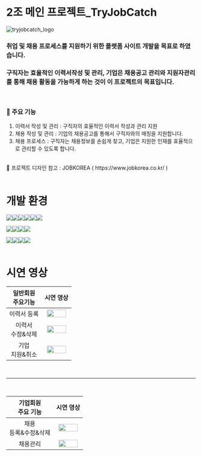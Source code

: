 # 2조 메인 프로젝트_TryJobCatch
![tryjobcatch_logo](https://github.com/sgyung/prj_tryJobCatch/assets/98216156/7298be96-2b2f-4513-919e-f5954f7d20b5)

 
### 취업 및 채용 프로세스를 지원하기 위한 플랫폼 사이트 개발을 목표로 하였습니다.
### 구직자는 효율적인 이력서작성 및 관리, 기업은 채용공고 관리와 지원자관리를 통해 채용 활동을 가능하게 하는 것이 이 프로젝트의 목표입니다.
<br>


### 🔎 주요 기능<br>
1. 이력서 작성 및 관리 : 구직자의 효율적인 이력서 작성과 관리 지원
2. 채용 작성 및 관리 : 기업의 채용공고를 통해서 구직자와의 매칭을 지원합니다.
3. 채용 프로세스 : 구직자는 채용정보를 손쉽게 찾고, 기업은 지원한 인재를 효율적으로 관리할 수 있도록 합니다.
<br>
📌 프로젝트 디자인 참고 : JOBKOREA  ( https://www.jobkorea.co.kr/ )
<br>
<br>


# 개발 환경
<img src="https://img.shields.io/badge/windows-0078D6?style=for-the-badge&logo=windows10&logoColor=white"><img src="https://img.shields.io/badge/linux-FCC624?style=for-the-badge&logo=linux&logoColor=black"><img src="https://img.shields.io/badge/amazon aws-232F3E?style=for-the-badge&logo=amazonaws&logoColor=yellow"><img src="https://img.shields.io/badge/apache tomcat-F8DC75?style=for-the-badge&logo=apachetomcat&logoColor=black"><img src="https://img.shields.io/badge/oracle-F80000?style=for-the-badge&logo=oracle&logoColor=white"><img src="https://img.shields.io/badge/github-181717?style=for-the-badge&logo=github&logoColor=white">


<img src="https://img.shields.io/badge/html5-E34F26?style=for-the-badge&logo=html5&logoColor=white"><img src="https://img.shields.io/badge/css-1572B6?style=for-the-badge&logo=css3&logoColor=white"><img src="https://img.shields.io/badge/javascript-F7DF1E?style=for-the-badge&logo=javascript&logoColor=white"><img src="https://img.shields.io/badge/jquery-0769AD?style=for-the-badge&logo=jquery&logoColor=white">


<img src="https://img.shields.io/badge/java-0D597F?style=for-the-badge&logo=java&logoColor=white"><img src="https://img.shields.io/badge/MyBatis-263238?style=for-the-badge&logo=java&logoColor=white"><img src="https://img.shields.io/badge/JSP-EAEAEA?style=for-the-badge&logo=JSP&logoColor=white"><img src="https://img.shields.io/badge/spring-6DB33F?style=for-the-badge&logo=spring&logoColor=white">
<br>
<br>

# 시연 영상
 
| 일반회원<br>주요기능 | 시연 영상 |
|:---------:|:--------:|
| 이력서 등록 | <img src="https://github.com/sgyung/prj_tryJobCatch/assets/98216156/afe1d841-6c6a-4dff-8df0-d30c9bac8243" style="width:90%; height:90%"/>|
| 이력서<br>수정&삭제 |<img src="https://github.com/sgyung/prj_tryJobCatch/assets/98216156/86dca512-8b4f-4db6-adc6-c8ee7cac2d09" style="width:90%; height:90%" /> |
| 기업<br>지원&취소 | <img src="https://github.com/sgyung/prj_tryJobCatch/assets/98216156/9801ae8e-038a-46e9-8440-79c21abbc7ff" style="width:90%; height:90%" /> |
<br>
<hr>
<br>

| 기업회원<br>주요 기능 | 시연 영상 |
|:---------:|:--------:|
| 채용<br>등록&수정&삭제 | <img src="https://github.com/sgyung/prj_tryJobCatch/assets/98216156/13b5b155-7d95-4219-9f8c-7c1ff44e910b" style="width:90%; height:90%" /> |
| 채용관리 | <img src="https://github.com/sgyung/prj_tryJobCatch/assets/98216156/8deeff5c-78ff-4561-96ab-a9afef933bfc" style="width:90%; height:90%" /> |
<br>







